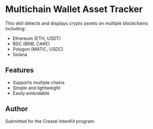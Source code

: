 # Multichain Wallet Asset Tracker

This skill detects and displays crypto assets on multiple blockchains including:
- Ethereum (ETH, USDT)
- BSC (BNB, CAKE)
- Polygon (MATIC, USDC)
- Solana

## Features
- Supports multiple chains
- Simple and lightweight
- Easily extendable

## Author
Submitted for the Crestal IntenKit program.
